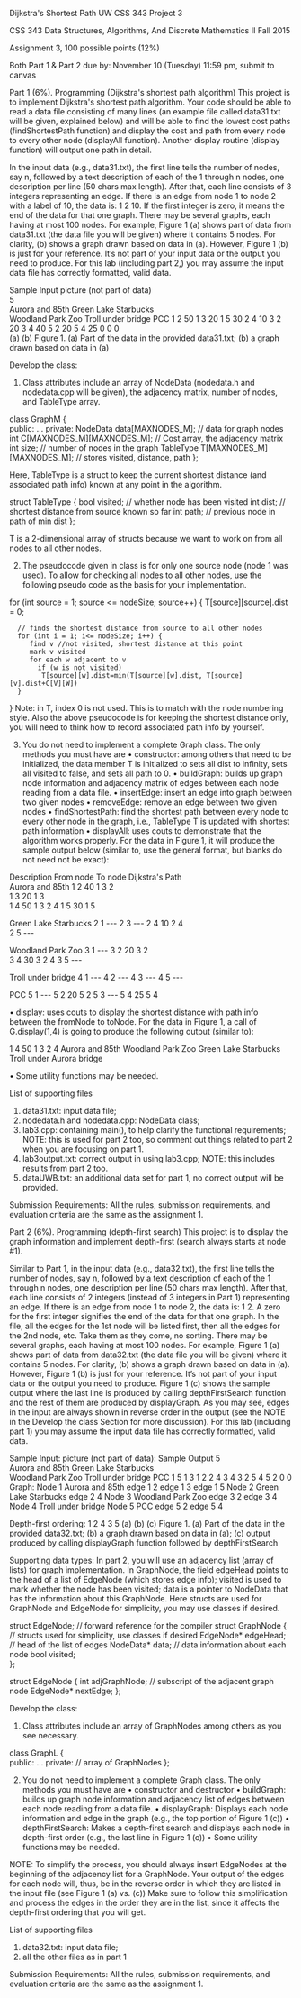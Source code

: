 Dijkstra's Shortest Path
UW CSS 343 Project 3

CSS 343 Data Structures, Algorithms, And Discrete Mathematics II
Fall 2015 

Assignment 3, 100 possible points (12%)

Both Part 1 & Part 2 due by: November 10 (Tuesday) 11:59 pm, submit to canvas

Part 1 (6%). Programming (Dijkstra's shortest path algorithm)
This project is to implement Dijkstra's shortest path algorithm. Your code should be able to read a data file consisting of many lines (an example file called data31.txt will be given, explained below) and will be able to find the lowest cost paths (findShortestPath function) and display the cost and path from every node to every other node (displayAll function).  Another display routine (display function) will output one path in detail. 

In the input data (e.g., data31.txt), the first line tells the number of nodes, say n, followed by a text description of each of the 1 through n nodes, one description per line (50 chars max length).  After that, each line consists of 3 integers representing an edge. If there is an edge from node 1 to node 2 with a label of 10, the data is: 1 2 10.  If the first integer is zero, it means the end of the data for that one graph.  There may be several graphs, each having at most 100 nodes.  For example, Figure 1 (a) shows part of data from data31.txt (the data file you will be given) where it contains 5 nodes. For clarity, (b) shows a graph drawn based on data in (a). However, Figure 1 (b) is just for your reference. It’s not part of your input data or the output you need to produce. For this lab (including part 2,) you may assume the input data file has correctly formatted, valid data.

Sample Input				   picture (not part of data)	
5                    
Aurora and 85th
Green Lake Starbucks  
Woodland Park Zoo
Troll under bridge
PCC
1 2 50 
1 3 20
1 5 30
2 4 10
3 2 20 
3 4 40
5 2 20
5 4 25 
0 0  0 	 
(a)	                                 				    (b)
Figure 1. (a) Part of the data in the provided data31.txt; (b) a graph drawn based on data in (a)

Develop the class:
1. Class attributes include an array of NodeData (nodedata.h and nodedata.cpp will be given), the adjacency matrix, number of nodes, and TableType array.  

class GraphM {                            
   public:
      ...
   private:
      NodeData data[MAXNODES_M];              // data for graph nodes
      int C[MAXNODES_M][MAXNODES_M];            // Cost array, the adjacency matrix
      int size;                             // number of nodes in the graph
      TableType T[MAXNODES_M][MAXNODES_M];      // stores visited, distance, path
   };

Here, TableType is a struct to keep the current shortest distance (and associated path info) known at any point in the algorithm.

  struct TableType {
         bool visited;          // whether node has been visited
         int dist;              // shortest distance from source known so far
         int path;              // previous node in path of min dist
      };

T is a 2-dimensional array of structs because we want to work on from all nodes to all other nodes. 

2. The pseudocode given in class is for only one source node (node 1 was used).  To allow for checking all nodes to all other nodes, use the following pseudo code as the basis for your implementation. 

for (int source = 1; source <= nodeSize; source++) {
      T[source][source].dist = 0;

      // finds the shortest distance from source to all other nodes
      for (int i = 1; i<= nodeSize; i++) {
         find v //not visited, shortest distance at this point
         mark v visited  
         for each w adjacent to v
           if (w is not visited)
            T[source][w].dist=min(T[source][w].dist, T[source][v].dist+C[V][W]) 
      }
   }
Note: in T, index 0 is not used. This is to match with the node numbering style. Also the above pseudocode is for keeping the shortest distance only, you will need to think how to record associated path info by yourself.

3. You do not need to implement a complete Graph class. The only methods you must have are
•	constructor: among others that need to be initialized, the data member T is initialized to sets all dist to infinity, sets all visited to false, and sets all path to 0.
•	buildGraph: builds up graph node information and adjacency matrix of edges between each node reading from a data file.
•	insertEdge: insert an edge into graph between two given nodes
•	removeEdge: remove an edge between two given nodes
•	findShortestPath: find the shortest path between every node to every other node in the graph, i.e., TableType T is updated with shortest path information
•	displayAll: uses couts to demonstrate that the algorithm works properly. For the data in Figure 1, it will produce the sample output below (similar to, use the general format, but blanks do not need not be exact):

Description               From node  To node  Dijkstra's  Path    
Aurora and 85th
                               1       2      40          1 3 2  
                               1       3      20          1 3     
                               1       4      50          1 3 2 4
                               1       5      30          1 5 

Green Lake Starbucks
                               2       1      --- 
                               2       3      --- 
                               2       4      10          2 4  
                               2       5      ---

Woodland Park Zoo
                               3       1      --- 
                               3       2      20          3 2    
                               3       4      30          3 2 4 
                               3       5      --- 

Troll under bridge
                               4       1      --- 
                               4       2      ---
                               4       3      --- 
                               4       5      --- 

PCC
                               5       1      --- 
                               5       2      20          5 2
                               5       3      --- 
                               5       4      25          5 4
 
•	display: uses couts to display the shortest distance with path info between the fromNode to toNode.  For the data in Figure 1, a call of G.display(1,4) is going to produce the following output (similar to): 

   1       4      50          1 3 2 4
Aurora and 85th
Woodland Park Zoo
Green Lake Starbucks
Troll under Aurora bridge

•	Some utility functions may be needed.

List of supporting files 
1.	data31.txt: input data file;
2.	nodedata.h and nodedata.cpp: NodeData class;
3.	lab3.cpp: containing main(), to help clarify the functional requirements; NOTE: this is used for part 2 too, so comment out things related to part 2 when you are focusing on part 1.
4.	lab3output.txt: correct output in using lab3.cpp; NOTE: this includes results from part 2 too.
5.	dataUWB.txt: an additional data set for part 1, no correct output will be provided. 

Submission Requirements:
All the rules, submission requirements, and evaluation criteria are the same as the assignment 1.


Part 2 (6%). Programming (depth-first search)
This project is to display the graph information and implement depth-first (search always starts at node #1). 

Similar to Part 1, in the input data (e.g., data32.txt), the first line tells the number of nodes, say n, followed by a text description of each of the 1 through n nodes, one description per line (50 chars max length).  After that, each line consists of 2 integers (instead of 3 integers in Part 1) representing an edge. If there is an edge from node 1 to node 2, the data is: 1 2.  A zero for the first integer signifies the end of the data for that one graph.  In the file, all the edges for the 1st node will be listed first, then all the edges for the 2nd node, etc. Take them as they come, no sorting. There may be several graphs, each having at most 100 nodes.  For example, Figure 1 (a) shows part of data from data32.txt (the data file you will be given) where it contains 5 nodes. For clarity, (b) shows a graph drawn based on data in (a). However, Figure 1 (b) is just for your reference. It’s not part of your input data or the output you need to produce. Figure 1 (c) shows the sample output where the last line is produced by calling depthFirstSearch function and the rest of them are produced by displayGraph. As you may see, edges in the input are always shown in reverse order in the output (see the NOTE in the Develop the class Section for more discussion). For this lab (including part 1) you may assume the input data file has correctly formatted, valid data.

Sample Input:                                     picture (not part of data):		Sample Output
5                    
Aurora and 85th
Green Lake Starbucks  
Woodland Park Zoo
Troll under bridge
PCC
1 5
1 3
1 2
2 4
3 4
3 2
5 4
5 2
0 0	 
Graph:
Node 1       Aurora and 85th
  edge 1 2
  edge 1 3
  edge 1 5
Node 2       Green Lake Starbucks
  edge 2 4
Node 3       Woodland Park Zoo
  edge 3 2
  edge 3 4
Node 4       Troll under bridge
Node 5       PCC
  edge 5 2
  edge 5 4

Depth-first ordering: 1 2 4 3 5
(a)	                                          (b)			                                    (c)
Figure 1. (a) Part of the data in the provided data32.txt; (b) a graph drawn based on data in (a); (c) output produced by calling displayGraph function followed by depthFirstSearch

Supporting data types:
In part 2, you will use an adjacency list (array of lists) for graph implementation. In GraphNode, the field edgeHead points to the head of a list of EdgeNode (which stores edge info); visited is used to mark whether the node has been visited; data is a pointer to NodeData that has the information about this GraphNode. Here structs are used for GraphNode and EdgeNode for simplicity, you may use classes if desired. 

   struct EdgeNode;      // forward reference for the compiler
   struct GraphNode {    // structs used for simplicity, use classes if desired
      EdgeNode* edgeHead; // head of the list of edges
      NodeData* data;     // data information about each node
      bool visited;                
   };

   struct EdgeNode {
      int adjGraphNode;  // subscript of the adjacent graph node
      EdgeNode* nextEdge;
   };

Develop the class:
1. Class attributes include an array of GraphNodes among others as you see necessary. 

class GraphL {                            
   public:
      ...
   private:
      // array of GraphNodes
   };

2. You do not need to implement a complete Graph class. The only methods you must have are
•	constructor and destructor
•	buildGraph: builds up graph node information and adjacency list of edges between each node reading from a data file. 
•	displayGraph: Displays each node information and edge in the graph (e.g., the top portion of Figure 1 (c))
•	depthFirstSearch: Makes a depth-first search and displays each node in depth-first order (e.g., the last line in Figure 1 (c))
•	Some utility functions may be needed.

NOTE: To simplify the process, you should always insert EdgeNodes at the beginning of the adjacency list for a GraphNode.  Your output of the edges for each node will, thus, be in the reverse order in which they are listed in the input file (see Figure 1 (a) vs. (c))  Make sure to follow this simplification and process the edges in the order they are in the list, since it affects the depth-first ordering that you will get.

List of supporting files 
1.	data32.txt: input data file;
2.	all the other files as in part 1 

Submission Requirements:
All the rules, submission requirements, and evaluation criteria are the same as the assignment 1.






	

